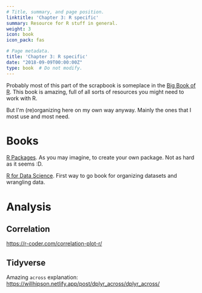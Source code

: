 ```yaml
---
# Title, summary, and page position.
linktitle: 'Chapter 3: R specific'
summary: Resource for R stuff in general.
weight: 3
icon: book
icon_pack: fas

# Page metadata.
title: 'Chapter 3: R specific'
date: "2018-09-09T00:00:00Z"
type: book  # Do not modify.
---
```


Probably most of this part of the scrapbook is someplace in the [Big Book of R](https://www.bigbookofr.com/). This book is amazing, full of all sorts of resources you might need to work with R. 

But I'm (re)organizing here on my own way anyway. Mainly the ones that I most use and most need.

# Books

[R Packages](https://r-pkgs.org/). As you may imagine, to create your own package. Not as hard as it seems :D.

[R for Data Science](https://r4ds.had.co.nz/). First way to go book for organizing datasets and wrangling data.

# Analysis
## Correlation

https://r-coder.com/correlation-plot-r/

## Tidyverse

Amazing `across` explanation: https://willhipson.netlify.app/post/dplyr_across/dplyr_across/